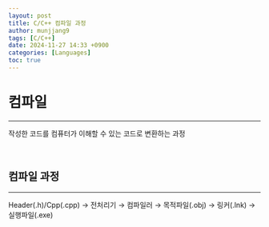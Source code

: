 ```yaml
---
layout: post
title: C/C++ 컴파일 과정
author: munjjang9
tags: [C/C++]
date: 2024-11-27 14:33 +0900
categories: [Languages]
toc: true
---
```


# 컴파일
---
작성한 코드를 컴퓨터가 이해할 수 있는 코드로 변환하는 과정

<br>

## 컴파일 과정
---
Header(.h)/Cpp(.cpp) → 전처리기 → 컴파일러 → 목적파일(.obj) → 링커(.lnk) → 실행파일(.exe)